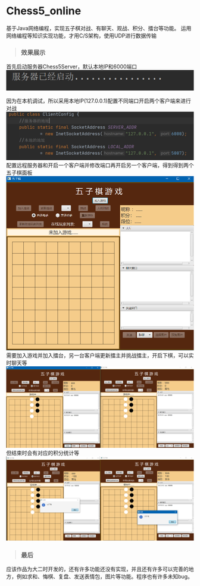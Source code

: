 # Chess5_online
基于Java网络编程，实现五子棋对战、有聊天、观战、积分、擂台等功能。
运用网络编程等知识实现功能，才用C/S架构，使用UDP进行数据传输
> ### 效果展示
首先启动服务器Chess5Server，默认本地IP和6000端口
![show1](./show_images/show1.png)

因为在本机调试，所以采用本地IP(127.0.0.1)配置不同端口开启两个客户端来进行对战
![show2](./show_images/show2.png)
配置远程服务器和开启一个客户端并修改端口再开启另一个客户端，得到得到两个五子棋面板
![show3](./show_images/show3.png)
需要加入游戏并加入擂台，另一台客户端更新擂主并挑战擂主，开启下棋，可以实时聊天等
![show4](./show_images/show4.png)
但结束时会有对应的积分统计等
![show5](./show_images/show5.png)

> ### 最后
应该作品为大二时开发的，还有许多功能还没有实现，并且还有许多可以完善的地方，例如求和、悔棋、复盘、发送表情包，图片等功能。程序也有许多未知bug。
